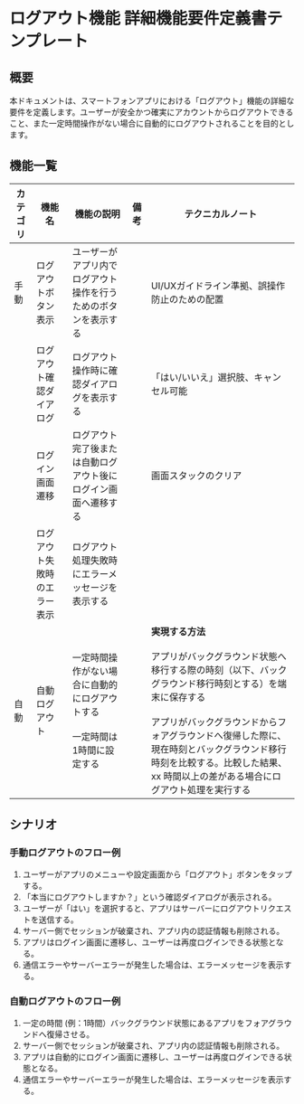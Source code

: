 <!--
このドキュメントは「ログアウト」機能の詳細機能要件定義書のテンプレートです。

【使い方】
- 本テンプレートはログアウト機能の詳細な要件を整理・共有するためのものです。
- 必要に応じて要件を追加・修正してください。
- 用語や表現の統一、重複の回避に注意してください。

【カラム説明】
| カテゴリ | 機能名 | 機能の説明 | 備考 | テクニカルノート |
|-|-|-|-|-|
| 機能の名称 | 機能説明 | 補足事項や関連情報 | バリデーションの定義など技術情報 |
-->

# ログアウト機能 詳細機能要件定義書テンプレート

## 概要

<!--
このセクションには、ログアウト機能の目的や背景、利用シーンなどを記載してください。
-->

本ドキュメントは、スマートフォンアプリにおける「ログアウト」機能の詳細な要件を定義します。ユーザーが安全かつ確実にアカウントからログアウトできること、また一定時間操作がない場合に自動的にログアウトされることを目的とします。

## 機能一覧

<!--
このセクションには、ログアウト機能に含まれる主な機能を一覧で記載してください。
- 例としてよくある業務要件を記載しています。不要なものは削除し、必要に応じて追加・修正してください。
-->

<!-- markdownlint-disable MD033 -->

| カテゴリ | 機能名 | 機能の説明 | 備考 | テクニカルノート |
|-|-|-|-|-|
| 手動 | ログアウトボタン表示 | ユーザーがアプリ内でログアウト操作を行うためのボタンを表示する | | UI/UXガイドライン準拠、誤操作防止のための配置 |
| | ログアウト確認ダイアログ | ログアウト操作時に確認ダイアログを表示する | | 「はい/いいえ」選択肢、キャンセル可能 |
| | ログイン画面遷移 | ログアウト完了後または自動ログアウト後にログイン画面へ遷移する | | 画面スタックのクリア |
| | ログアウト失敗時のエラー表示 | ログアウト処理失敗時にエラーメッセージを表示する | | |
| 自動 | 自動ログアウト | 一定時間操作がない場合に自動的にログアウトする<br><br> 一定時間は1時間に設定する | | **実現する方法** <br><br> アプリがバックグラウンド状態へ移行する際の時刻（以下、バックグラウンド移行時刻とする）を端末に保存する<br><br>アプリがバックグラウンドからフォアグラウンドへ復帰した際に、現在時刻とバックグラウンド移行時刻を比較する。比較した結果、xx 時間以上の差がある場合にログアウト処理を実行する|

<!-- markdownlint-enable MD033 -->

## シナリオ

<!--
このセクションには、ログアウト機能の主な利用シナリオやユーザーフローを記載してください。
- 例としてよくある業務要件を記載しています。不要なものは削除し、必要に応じて追加・修正してください。
- シナリオが簡単な場合は文章で、複雑な場合はフロー図（シーケンス図や状態遷移図など）で記載することも検討してください。
-->

### 手動ログアウトのフロー例

1. ユーザーがアプリのメニューや設定画面から「ログアウト」ボタンをタップする。
2. 「本当にログアウトしますか？」という確認ダイアログが表示される。
3. ユーザーが「はい」を選択すると、アプリはサーバーにログアウトリクエストを送信する。
4. サーバー側でセッションが破棄され、アプリ内の認証情報も削除される。
5. アプリはログイン画面に遷移し、ユーザーは再度ログインできる状態となる。
6. 通信エラーやサーバーエラーが発生した場合は、エラーメッセージを表示する。

### 自動ログアウトのフロー例

1. 一定の時間 (例：1時間）バックグラウンド状態にあるアプリをフォアグラウンドへ復帰させる。
2. サーバー側でセッションが破棄され、アプリ内の認証情報も削除される。
3. アプリは自動的にログイン画面に遷移し、ユーザーは再度ログインできる状態となる。
4. 通信エラーやサーバーエラーが発生した場合は、エラーメッセージを表示する。
